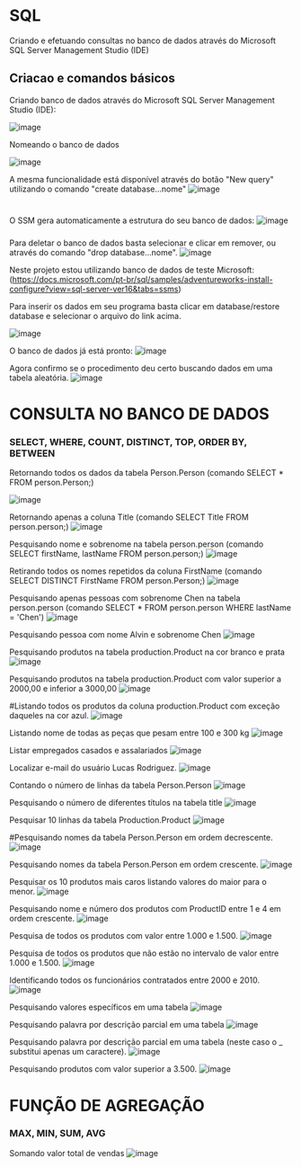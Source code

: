 # SQL
Criando e efetuando consultas no banco de dados através do Microsoft SQL Server Management Studio (IDE)





## Criacao e comandos básicos

Criando banco de dados através do Microsoft SQL Server Management Studio (IDE):


![image](https://user-images.githubusercontent.com/78691172/174483667-8d1400d5-5559-41f3-a5f2-9430f003962c.png)






Nomeando o banco de dados

![image](https://user-images.githubusercontent.com/78691172/174483816-e5e4fa07-588f-45d5-9403-745b9af6112f.png)


A mesma funcionalidade está disponível através do botão "New query" utilizando o comando "create database...nome"
  ![image](https://user-images.githubusercontent.com/78691172/174484221-2e2319e7-e0a8-4746-a433-1d4dda696203.png)
###
  #
O SSM gera automaticamente a estrutura do seu banco de dados:
![image](https://user-images.githubusercontent.com/78691172/174483981-cf77731f-3992-4546-b176-203becb3c03b.png)
  ###
  ###
  ###
  Para deletar o banco de dados basta selecionar e clicar em remover, ou através do comando "drop database...nome".
  ![image](https://user-images.githubusercontent.com/78691172/174484381-fb1d5907-ee73-4126-8c3f-3377f06981f7.png)


Neste projeto estou utilizando banco de dados de teste Microsoft: (https://docs.microsoft.com/pt-br/sql/samples/adventureworks-install-configure?view=sql-server-ver16&tabs=ssms)

Para inserir os dados em seu programa basta clicar em database/restore database e selecionar o arquivo do link acima.
  
![image](https://user-images.githubusercontent.com/78691172/174485232-42950963-c1df-4354-8701-a7cb8b652ceb.png)
  
 
O banco de dados já está pronto:
![image](https://user-images.githubusercontent.com/78691172/174485340-32bf9bc1-b643-43f8-9ec9-4e124d44a219.png)

  
Agora confirmo se o procedimento deu certo buscando dados em uma tabela aleatória.
  ![image](https://user-images.githubusercontent.com/78691172/174485592-6be06f7c-1f4a-4b9b-863d-45f248b1f450.png)

  

  
# CONSULTA NO BANCO DE DADOS
### SELECT, WHERE, COUNT, DISTINCT, TOP, ORDER BY, BETWEEN

Retornando todos os dados da tabela Person.Person (comando SELECT * FROM person.Person;)
  
![image](https://user-images.githubusercontent.com/78691172/174485957-10363ed0-f357-4f75-b7f2-dd8bf4f3e971.png)

Retornando apenas a coluna Title (comando SELECT Title FROM person.person;)
![image](https://user-images.githubusercontent.com/78691172/174486164-885f2746-f7b9-42e4-8291-762b6bd7644d.png)

Pesquisando nome e sobrenome na tabela person.person (comando SELECT firstName, lastName FROM person.person;)
![image](https://user-images.githubusercontent.com/78691172/174486425-d45ff237-7f5a-4b11-9488-e62e1ac9d6b1.png)


Retirando todos os nomes repetidos da coluna FirstName (comando SELECT DISTINCT FirstName FROM person.Person;)
![image](https://user-images.githubusercontent.com/78691172/174489420-2408dfab-b9f7-418b-b19b-19050e6e7462.png)

Pesquisando apenas pessoas com sobrenome Chen na tabela person.person (comando SELECT * FROM person.person WHERE lastName = 'Chen')
![image](https://user-images.githubusercontent.com/78691172/174489786-107769dc-d67c-407a-8ec0-84870d630da8.png)

Pesquisando pessoa com nome Alvin e sobrenome Chen
![image](https://user-images.githubusercontent.com/78691172/174489894-135c4c28-6e04-4be6-a7b5-b80f27dd54fc.png)

Pesquisando produtos na tabela production.Product na cor branco e prata
![image](https://user-images.githubusercontent.com/78691172/174490115-4429fa05-dbb4-414f-92ad-de26792308e2.png)

Pesquisando produtos na tabela production.Product com valor superior a 2000,00 e inferior a 3000,00
![image](https://user-images.githubusercontent.com/78691172/174490380-25ec7663-85f6-4d56-8cd3-66be9bdd77e1.png)

#Listando todos os produtos da coluna production.Product com exceção daqueles na cor azul.
![image](https://user-images.githubusercontent.com/78691172/174490668-53849d65-d5e5-482f-b7f7-33c8753dbe26.png)

Listando nome de todas as peças que pesam entre 100 e 300 kg
![image](https://user-images.githubusercontent.com/78691172/174491246-afcf2401-7431-452b-a882-16e957d790b6.png)

Listar empregados casados e assalariados
![image](https://user-images.githubusercontent.com/78691172/174492569-44ed2de0-08e1-402b-bd52-2f01394acd9d.png)

Localizar e-mail do usuário Lucas Rodriguez.
![image](https://user-images.githubusercontent.com/78691172/174492864-35ea3259-e234-4c9c-b94c-0c6c6e931e87.png)

Contando o número de linhas da tabela Person.Person
![image](https://user-images.githubusercontent.com/78691172/174493044-1f5796c2-4332-4c4d-8775-4593e31ee56c.png)

Pesquisando o número de diferentes títulos na tabela title
![image](https://user-images.githubusercontent.com/78691172/174493237-a17cdbb7-4ad5-428d-b908-a43eb0977f05.png)


Pesquisar 10 linhas da tabela Production.Product
![image](https://user-images.githubusercontent.com/78691172/174493822-81e0f799-4bf2-4bb2-a7cf-981d6f703e61.png)

#Pesquisando nomes da tabela Person.Person em ordem decrescente.
![image](https://user-images.githubusercontent.com/78691172/174494060-85a5e722-4ae2-4dc5-bfc9-fe739784d976.png)

Pesquisando nomes da tabela Person.Person em ordem crescente.
![image](https://user-images.githubusercontent.com/78691172/174493993-6ca11217-178f-4cc6-af26-da6397934ac8.png)

Pesquisar os 10 produtos mais caros listando valores do maior para o menor.
![image](https://user-images.githubusercontent.com/78691172/174494449-097784f8-3347-45fc-8016-de41808d6014.png)

Pesquisando nome e número dos produtos com ProductID entre 1 e 4 em ordem crescente.
![image](https://user-images.githubusercontent.com/78691172/174494586-6f33fbc2-e127-4ad9-9d2f-0d95f24af294.png)

Pesquisa de todos os produtos com valor entre 1.000 e 1.500.
![image](https://user-images.githubusercontent.com/78691172/175919791-6d32fb3c-3343-42f7-99e1-0f0c833c5442.png)

Pesquisa de todos os produtos que não estão no intervalo de valor entre 1.000 e 1.500.
![image](https://user-images.githubusercontent.com/78691172/175920084-3613b8c0-63f3-4c99-92e5-48703869c036.png)

Identificando todos os funcionários contratados entre 2000 e 2010. 
![image](https://user-images.githubusercontent.com/78691172/175920257-7aedfbe4-46de-437b-86d4-2f4aa5561617.png)

Pesquisando valores específicos em uma tabela
![image](https://user-images.githubusercontent.com/78691172/187654743-fec2bf2b-26dc-4487-a526-fee0182261b5.png)

Pesquisando palavra por descrição parcial em uma tabela
![image](https://user-images.githubusercontent.com/78691172/187654886-83edba34-6756-47da-b909-acb74f177034.png)

Pesquisando palavra por descrição parcial em uma tabela (neste caso o _ substitui apenas um caractere).
![image](https://user-images.githubusercontent.com/78691172/188886295-8ed27efe-e502-46af-b542-60116aad24f5.png)

Pesquisando produtos com valor superior a 3.500.
![image](https://user-images.githubusercontent.com/78691172/188888268-5b843447-61d6-45be-9b25-3e07ace97a23.png)


# FUNÇÃO DE AGREGAÇÃO
### MAX, MIN, SUM, AVG

Somando valor total de vendas
![image](https://user-images.githubusercontent.com/78691172/188895498-813a60ec-397d-4a31-bfcd-ba7bb7f0bde4.png)
